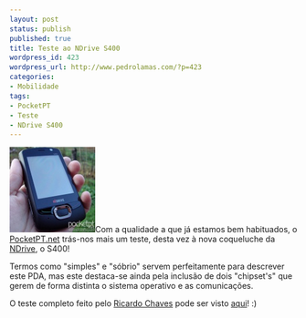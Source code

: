 ```yaml
---
layout: post
status: publish
published: true
title: Teste ao NDrive S400
wordpress_id: 423
wordpress_url: http://www.pedrolamas.com/?p=423
categories:
- Mobilidade
tags:
- PocketPT
- Teste
- NDrive S400
---
```

[![Teste ao NDrive S400](wp-content/uploads/2008/12/teste-ao-ndrive-s400.jpg "Teste ao NDrive S400")](http://www.pocketpt.net/forum/index.php?showtopic=25804)Com a qualidade a que já estamos bem habituados, o [PocketPT.net](http://www.pocketpt.net) trás-nos mais um teste, desta vez à nova coqueluche da [NDrive](http://www.ndriveweb.com), o S400!

Termos como "simples" e "sóbrio" servem perfeitamente para descrever este PDA, mas este destaca-se ainda pela inclusão de dois "chipset's" que gerem de forma distinta o sistema operativo e as comunicações.

O teste completo feito pelo [Ricardo Chaves](http://ricardochaves.pocketpt.net/) pode ser visto [aqui](http://www.pocketpt.net/forum/index.php?showtopic=25804)! :)
